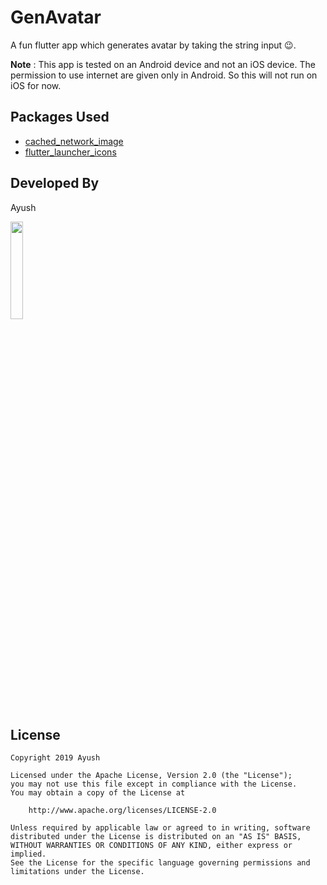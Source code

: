 # GenAvatar

A fun flutter app which generates avatar by taking the string input 😉.

**Note** : This app is tested on an Android device and not an iOS device. The permission to use internet are given only in Android. So this will not run on iOS for now.

## Packages Used

- [cached_network_image](https://pub.dartlang.org/packages/cached_network_image)
- [flutter_launcher_icons](https://pub.dartlang.org/packages/flutter_launcher_icons)

## Developed By

Ayush

<img src="https://avatars3.githubusercontent.com/u/41536589?s=460&v=4" width="20%">

## License

    Copyright 2019 Ayush

    Licensed under the Apache License, Version 2.0 (the "License");
    you may not use this file except in compliance with the License.
    You may obtain a copy of the License at

        http://www.apache.org/licenses/LICENSE-2.0

    Unless required by applicable law or agreed to in writing, software
    distributed under the License is distributed on an "AS IS" BASIS,
    WITHOUT WARRANTIES OR CONDITIONS OF ANY KIND, either express or implied.
    See the License for the specific language governing permissions and
    limitations under the License.
